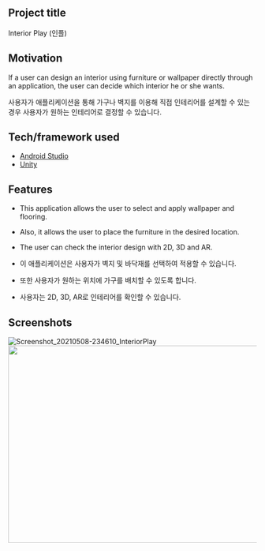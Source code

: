## Project title
Interior Play (인플)

## Motivation
If a user can design an interior using furniture or wallpaper directly through an application, the user can decide which interior he or she wants.

사용자가 애플리케이션을 통해 가구나 벽지를 이용해 직접 인테리어를 설계할 수 있는 경우 사용자가 원하는 인테리어로 결정할 수 있습니다.

## Tech/framework used
- [Android Studio](https://developer.android.com/studio?hl=ko)
- [Unity](https://unity.com/kr)

## Features
- This application allows the user to select and apply wallpaper and flooring.

- Also, it allows the user to place the furniture in the desired location.

- The user can check the interior design with 2D, 3D and AR.


- 이 애플리케이션은 사용자가 벽지 및 바닥재를 선택하여 적용할 수 있습니다.

- 또한 사용자가 원하는 위치에 가구를 배치할 수 있도록 합니다.

- 사용자는 2D, 3D, AR로 인테리어를 확인할 수 있습니다.

## Screenshots
![Screenshot_20210508-234610_InteriorPlay](https://user-images.githubusercontent.com/43838237/117546908-be8d8d80-b067-11eb-8e99-6af37ee2ae41.jpg)
<img src="https://user-images.githubusercontent.com/43838237/94360490-8349da00-00e8-11eb-96f4-358d3003e8e2.png" width="700" height="400">
